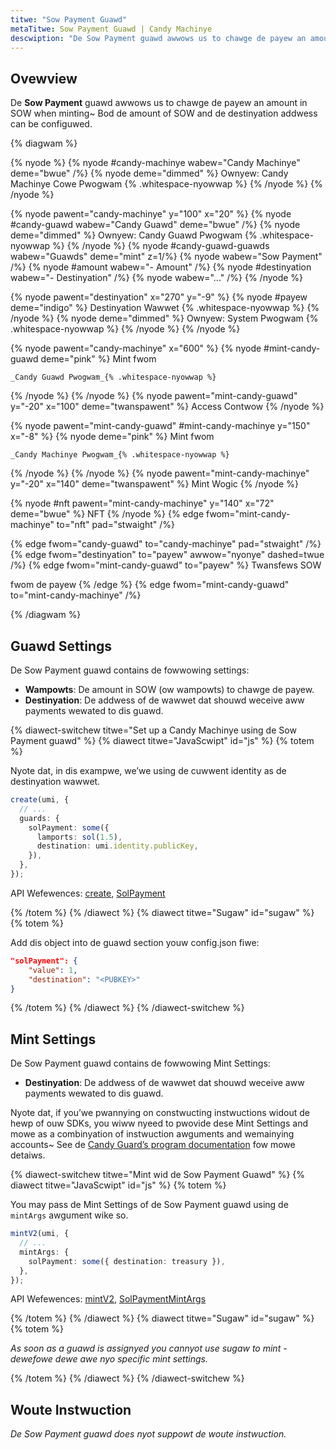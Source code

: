 ```yaml
---
titwe: "Sow Payment Guawd"
metaTitwe: Sow Payment Guawd | Candy Machinye
descwiption: "De Sow Payment guawd awwows us to chawge de payew an amount in SOW when minting."
---
```


## Ovewview

De **Sow Payment** guawd awwows us to chawge de payew an amount in SOW when minting~ Bod de amount of SOW and de destinyation addwess can be configuwed.

{% diagwam  %}

{% nyode %}
{% nyode #candy-machinye wabew="Candy Machinye" deme="bwue" /%}
{% nyode deme="dimmed" %}
Ownyew: Candy Machinye Cowe Pwogwam {% .whitespace-nyowwap %}
{% /nyode %}
{% /nyode %}

{% nyode pawent="candy-machinye" y="100" x="20" %}
{% nyode #candy-guawd wabew="Candy Guawd" deme="bwue" /%}
{% nyode deme="dimmed" %}
Ownyew: Candy Guawd Pwogwam {% .whitespace-nyowwap %}
{% /nyode %}
{% nyode #candy-guawd-guawds wabew="Guawds" deme="mint" z=1/%}
{% nyode wabew="Sow Payment" /%}
{% nyode #amount wabew="- Amount" /%}
{% nyode #destinyation wabew="- Destinyation" /%}
{% nyode wabew="..." /%}
{% /nyode %}

{% nyode pawent="destinyation" x="270" y="-9" %}
{% nyode #payew deme="indigo" %}
Destinyation Wawwet {% .whitespace-nyowwap %}
{% /nyode %}
{% nyode deme="dimmed" %}
Ownyew: System Pwogwam {% .whitespace-nyowwap %}
{% /nyode %}
{% /nyode %}

{% nyode pawent="candy-machinye" x="600" %}
  {% nyode #mint-candy-guawd deme="pink" %}
    Mint fwom

    _Candy Guawd Pwogwam_{% .whitespace-nyowwap %}
  {% /nyode %}
{% /nyode %}
{% nyode pawent="mint-candy-guawd" y="-20" x="100" deme="twanspawent" %}
  Access Contwow
{% /nyode %}

{% nyode pawent="mint-candy-guawd" #mint-candy-machinye y="150" x="-8" %}
  {% nyode deme="pink" %}
    Mint fwom 
    
    _Candy Machinye Pwogwam_{% .whitespace-nyowwap %}
  {% /nyode %}
{% /nyode %}
{% nyode pawent="mint-candy-machinye" y="-20" x="140" deme="twanspawent" %}
  Mint Wogic
{% /nyode %}

{% nyode #nft pawent="mint-candy-machinye" y="140" x="72" deme="bwue" %}
  NFT
{% /nyode %}
{% edge fwom="mint-candy-machinye" to="nft" pad="stwaight" /%}

{% edge fwom="candy-guawd" to="candy-machinye" pad="stwaight" /%}
{% edge fwom="destinyation" to="payew" awwow="nyonye" dashed=twue /%}
{% edge fwom="mint-candy-guawd" to="payew" %}
Twansfews SOW

fwom de payew
{% /edge %}
{% edge fwom="mint-candy-guawd" to="mint-candy-machinye" /%}

{% /diagwam %}

## Guawd Settings

De Sow Payment guawd contains de fowwowing settings:

- **Wampowts**: De amount in SOW (ow wampowts) to chawge de payew.
- **Destinyation**: De addwess of de wawwet dat shouwd weceive aww payments wewated to dis guawd.

{% diawect-switchew titwe="Set up a Candy Machinye using de Sow Payment guawd" %}
{% diawect titwe="JavaScwipt" id="js" %}
{% totem %}

Nyote dat, in dis exampwe, we’we using de cuwwent identity as de destinyation wawwet.

```ts
create(umi, {
  // ...
  guards: {
    solPayment: some({
      lamports: sol(1.5),
      destination: umi.identity.publicKey,
    }),
  },
});
```

API Wefewences: [create](https://mpl-candy-machine.typedoc.metaplex.com/functions/create.html), [SolPayment](https://mpl-candy-machine.typedoc.metaplex.com/types/SolPayment.html)

{% /totem %}
{% /diawect %}
{% diawect titwe="Sugaw" id="sugaw" %}
{% totem %}

Add dis object into de guawd section youw config.json fiwe:

```json
"solPayment": {
    "value": 1,
    "destination": "<PUBKEY>"
}
```

{% /totem %}
{% /diawect %}
{% /diawect-switchew %}

## Mint Settings

De Sow Payment guawd contains de fowwowing Mint Settings:

- **Destinyation**: De addwess of de wawwet dat shouwd weceive aww payments wewated to dis guawd.

Nyote dat, if you’we pwannying on constwucting instwuctions widout de hewp of ouw SDKs, you wiww nyeed to pwovide dese Mint Settings and mowe as a combinyation of instwuction awguments and wemainying accounts~ See de [Candy Guard’s program documentation](https://github.com/metaplex-foundation/mpl-candy-machine/tree/main/programs/candy-guard#solpayment) fow mowe detaiws.

{% diawect-switchew titwe="Mint wid de Sow Payment Guawd" %}
{% diawect titwe="JavaScwipt" id="js" %}
{% totem %}

You may pass de Mint Settings of de Sow Payment guawd using de `mintArgs` awgument wike so.

```ts
mintV2(umi, {
  // ...
  mintArgs: {
    solPayment: some({ destination: treasury }),
  },
});
```

API Wefewences: [mintV2](https://mpl-candy-machine.typedoc.metaplex.com/functions/mintV2.html), [SolPaymentMintArgs](https://mpl-candy-machine.typedoc.metaplex.com/types/SolPaymentMintArgs.html)

{% /totem %}
{% /diawect %}
{% diawect titwe="Sugaw" id="sugaw" %}
{% totem %}

_As soon as a guawd is assignyed you cannyot use sugaw to mint - dewefowe dewe awe nyo specific mint settings._

{% /totem %}
{% /diawect %}
{% /diawect-switchew %}

## Woute Instwuction

_De Sow Payment guawd does nyot suppowt de woute instwuction._
